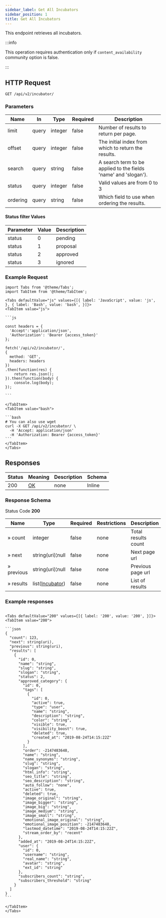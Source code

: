 ```yaml
---
sidebar_label: Get All Incubators
sidebar_position: 1
title: Get All Incubators
---
```


This endpoint retrieves all incubators.


:::info

This operation requires authentication only if `content_availability` community option is false.

:::


## HTTP Request

`GET /api/v2/incubator/`

### Parameters

|Name|In|Type|Required|Description|
|---|---|---|---|---|
|limit|query|integer|false|Number of results to return per page.|
|offset|query|integer|false|The initial index from which to return the results.|
|search|query|string|false|A search term to be applied to the fields 'name' and 'slogan').|
|status|query|integer|false|Valid values are from 0 to 3|
|ordering|query|string|false|Which field to use when ordering the results.|

#### Status filter Values

|Parameter|Value|Description|
|---|---|---|
|status|0|pending|
|status|1|proposal|
|status|2|approved|
|status|3|ignored|

### Example Request

````mdx-code-block
import Tabs from '@theme/Tabs';
import TabItem from '@theme/TabItem';

<Tabs defaultValue="js" values={[{ label: 'JavaScript', value: 'js', }, { label: 'Bash', value: 'bash', }]}>
<TabItem value="js">

```js

const headers = {
  'Accept':'application/json',
  'Authorization': 'Bearer {access_token}'
};

fetch('/api/v2/incubator/',
{
  method: 'GET',
  headers: headers
})
.then(function(res) {
    return res.json();
}).then(function(body) {
    console.log(body);
});

```

</TabItem>
<TabItem value="bash">

```bash
# You can also use wget
curl -X GET /api/v2/incubator/ \
  -H 'Accept: application/json'
  -H 'Authorization: Bearer {access_token}'
```
</TabItem>
</Tabs>
````

## Responses

|Status|Meaning|Description|Schema|
|---|---|---|---|
|200|[OK](https://tools.ietf.org/html/rfc7231#section-6.3.1)|none|Inline|

### Response Schema

Status Code **200**

|Name|Type|Required|Restrictions|Description|
|---|---|---|---|---|
|» count|integer|false|none|Total results count|
|» next|string(uri)¦null|false|none|Next page url|
|» previous|string(uri)¦null|false|none|Previous page url|
|» results|list([Incubator](../schemas/incubator))|false|none|List of results|

### Example responses


````mdx-code-block

<Tabs defaultValue="200" values={[{ label: '200', value: '200', }]}>
<TabItem value="200">

```json
{
  "count": 123,
  "next": string(uri),
  "previous": string(uri),
  "results": [
    {
      "id": 0,
      "name": "string",
      "slug": "string",
      "slogan": "string",
      "status": 2,
      "approved_category": {
        "id": 0,
        "tags": [
          {
            "id": 0,
            "active": true,
            "type": "user",
            "name": "string",
            "description": "string",
            "color": "string",
            "visible": true,
            "visibility_boost": true,
            "deleted": true,
            "created_at": "2019-08-24T14:15:22Z"
          }
        ],
        "order": -2147483648,
        "name": "string",
        "name_synonyms": "string",
        "slug": "string",
        "slogan": "string",
        "html_info": "string",
        "seo_title": "string",
        "seo_description": "string",
        "auto_follow": "none",
        "active": true,
        "deleted": true,
        "image_original": "string",
        "image_bigger": "string",
        "image_big": "string",
        "image_medium": "string",
        "image_small": "string",
        "emotional_image_original": "string",
        "emotional_image_position": -2147483648,
        "lastmod_datetime": "2019-08-24T14:15:22Z",
        "stream_order_by": "recent"
      },
      "added_at": "2019-08-24T14:15:22Z",
      "user": {
        "id": 0,
        "username": "string",
        "real_name": "string",
        "avatar": "string",
        "ext_id": "string"
      },
      "subscribers_count": "string",
      "subscribers_threshold": "string"
    }
  ]
}
```

</TabItem>
</Tabs>
````
